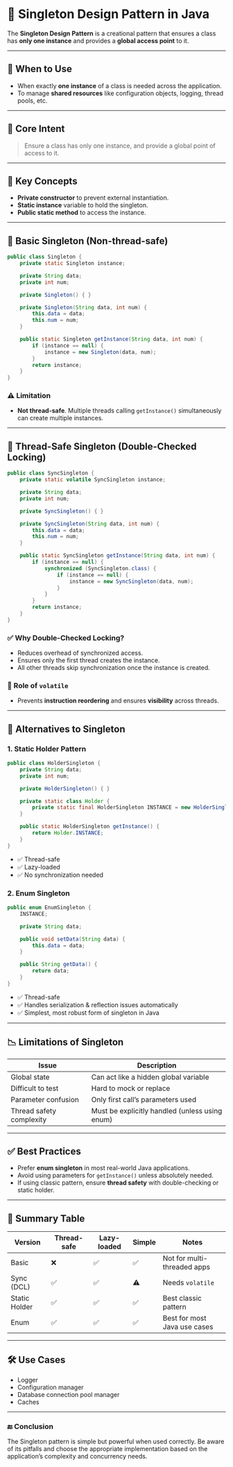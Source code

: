 # 🧠 Singleton Design Pattern in Java

The **Singleton Design Pattern** is a creational pattern that ensures a class has **only one instance** and provides a **global access point** to it.

---

## 🔧 When to Use

- When exactly **one instance** of a class is needed across the application.
- To manage **shared resources** like configuration objects, logging, thread pools, etc.

---

## 🧪 Core Intent

> Ensure a class has only one instance, and provide a global point of access to it.

---

## 🎯 Key Concepts

- **Private constructor** to prevent external instantiation.
- **Static instance** variable to hold the singleton.
- **Public static method** to access the instance.

---

## 📄 Basic Singleton (Non-thread-safe)

```java
public class Singleton {
    private static Singleton instance;

    private String data;
    private int num;

    private Singleton() { }

    private Singleton(String data, int num) {
        this.data = data;
        this.num = num;
    }

    public static Singleton getInstance(String data, int num) {
        if (instance == null) {
            instance = new Singleton(data, num);
        }
        return instance;
    }
}
```

### ⚠️ Limitation

- **Not thread-safe**. Multiple threads calling `getInstance()` simultaneously can create multiple instances.

---

## 🔐 Thread-Safe Singleton (Double-Checked Locking)

```java
public class SyncSingleton {
    private static volatile SyncSingleton instance;

    private String data;
    private int num;

    private SyncSingleton() { }

    private SyncSingleton(String data, int num) {
        this.data = data;
        this.num = num;
    }

    public static SyncSingleton getInstance(String data, int num) {
        if (instance == null) {
            synchronized (SyncSingleton.class) {
                if (instance == null) {
                    instance = new SyncSingleton(data, num);
                }
            }
        }
        return instance;
    }
}
```

### ✅ Why Double-Checked Locking?

- Reduces overhead of synchronized access.
- Ensures only the first thread creates the instance.
- All other threads skip synchronization once the instance is created.

### 📌 Role of `volatile`

- Prevents **instruction reordering** and ensures **visibility** across threads.

---

## 🧊 Alternatives to Singleton

### 1. Static Holder Pattern

```java
public class HolderSingleton {
    private String data;
    private int num;

    private HolderSingleton() { }

    private static class Holder {
        private static final HolderSingleton INSTANCE = new HolderSingleton();
    }

    public static HolderSingleton getInstance() {
        return Holder.INSTANCE;
    }
}
```

- ✅ Thread-safe
- ✅ Lazy-loaded
- ✅ No synchronization needed

### 2. Enum Singleton

```java
public enum EnumSingleton {
    INSTANCE;

    private String data;

    public void setData(String data) {
        this.data = data;
    }

    public String getData() {
        return data;
    }
}
```

- ✅ Thread-safe
- ✅ Handles serialization & reflection issues automatically
- ✅ Simplest, most robust form of singleton in Java

---

## 📉 Limitations of Singleton

| Issue                        | Description |
|-----------------------------|-------------|
| Global state                | Can act like a hidden global variable |
| Difficult to test           | Hard to mock or replace |
| Parameter confusion         | Only first call’s parameters used |
| Thread safety complexity    | Must be explicitly handled (unless using enum) |

---

## ✅ Best Practices

- Prefer **enum singleton** in most real-world Java applications.
- Avoid using parameters for `getInstance()` unless absolutely needed.
- If using classic pattern, ensure **thread safety** with double-checking or static holder.

---

## 🧠 Summary Table

| Version         | Thread-safe | Lazy-loaded | Simple | Notes |
|----------------|-------------|-------------|--------|-------|
| Basic           | ❌          | ✅           | ✅     | Not for multi-threaded apps |
| Sync (DCL)      | ✅          | ✅           | ⚠️     | Needs `volatile` |
| Static Holder   | ✅          | ✅           | ✅     | Best classic pattern |
| Enum            | ✅          | ✅           | ✅     | Best for most Java use cases |

---

## 🛠️ Use Cases

- Logger
- Configuration manager
- Database connection pool manager
- Caches

---

### 🔚 Conclusion

The Singleton pattern is simple but powerful when used correctly. Be aware of its pitfalls and choose the appropriate implementation based on the application’s complexity and concurrency needs.

